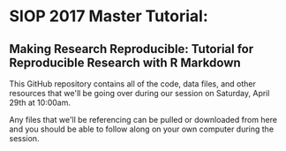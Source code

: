# SIOP 2017 Master Tutorial:
## Making Research Reproducible: Tutorial for Reproducible Research with R Markdown

This GitHub repository contains all of the code, data files, and other resources that we'll be going over during our session on Saturday, April 29th at 10:00am.

Any files that we'll be referencing can be pulled or downloaded from here and you should be able to follow along on your own computer during the session.
